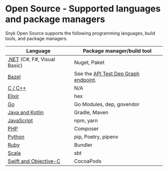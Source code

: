 # Open Source - Supported languages and package managers

Snyk Open Source supports the following programming languages, build tools, and package managers.

| **Language**                                                         | **Package manager/build tool**                                                                               |
| -------------------------------------------------------------------- | ------------------------------------------------------------------------------------------------------------ |
| [.NET](snyk-for-.net.md) (C#, F#, Visual Basic)                      | Nuget, Paket                                                                                                 |
| [Bazel](snyk-for-bazel.md)                                           | See the [API Test Dep Graph endpoint](https://snyk.docs.apiary.io/#reference/test/dep-graph/test-dep-graph). |
| [C / C++](snyk-for-c-c++.md)                                         | N/A                                                                                                          |
| [Elixir](snyk-for-elixir.md)                                         | hex                                                                                                          |
| [Go](snyk-for-golang.md)                                             | Go Modules, dep, govendor                                                                                    |
| [Java and Kotlin](snyk-for-java-gradle-maven.md)                     | Gradle, Maven                                                                                                |
| [JavaScript](snyk-for-javascript/)                                   | npm, yarn                                                                                                    |
| [PHP](snyk-for-php.md)                                               | Composer                                                                                                     |
| [Python](snyk-for-python.md)                                         | pip, Poetry, pipenv                                                                                          |
| [Ruby](snyk-for-ruby.md)                                             | Bundler                                                                                                      |
| [Scala](snyk-for-scala.md)                                           | sbt                                                                                                          |
| [Swift and Objective-C](snyk-for-swift-and-objective-c-cocoapods.md) | CocoaPods                                                                                                    |
